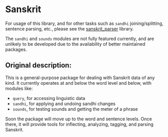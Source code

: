 Sanskrit
========

For usage of this library, and for other tasks such as `sandhi` joining/splitting,
sentence parsing, etc., please see the
[sanskrit_parser](https://github.com/kmadathil/sanskrit_parser/) library.

The `sandhi` and `sounds` modules are not fully featured currently,
and are unlikely to be developed due to the availability of better maintained packages.

## Original description:

This is a general-purpose package for dealing with Sanskrit data of any kind.
It currently operates at and below the word level and below, with modules like:

- `query`, for accessing linguistic data
- `sandhi`, for applying and undoing sandhi changes
- `sounds`, for testing sounds and getting the meter of a phrase

Soon the package will move up to the word and sentence levels. Once there, it
will provide tools for inflecting, analyzing, tagging, and parsing Sanskrit.
